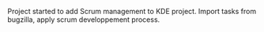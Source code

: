 Project started to add Scrum management to KDE project.
Import tasks from bugzilla, apply scrum developpement process.